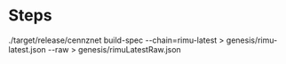 # Steps

./target/release/cennznet build-spec --chain=rimu-latest > genesis/rimu-latest.json --raw > genesis/rimuLatestRaw.json
